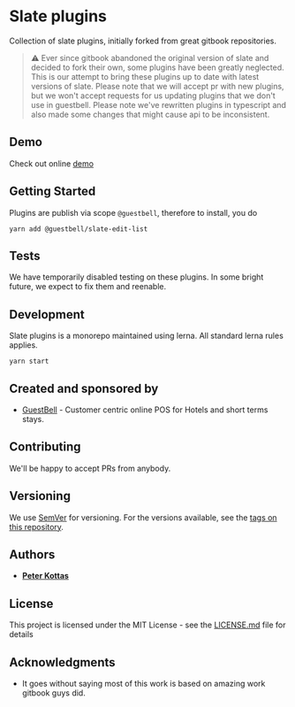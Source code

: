 # Slate plugins

Collection of slate plugins, initially forked from great gitbook repositories.

> ⚠️ Ever since gitbook abandoned the original version of slate and decided to fork their own, some plugins have been greatly neglected.
> This is our attempt to bring these plugins up to date with latest versions of slate.
> Please note that we will accept pr with new plugins, but we won't accept requests for us updating plugins that we don't use in guestbell.
> Please note we've rewritten plugins in typescript and also made some changes that might cause api to be inconsistent.

## Demo

Check out online [demo](https://guestbell.github.io/slate-plugins/)

## Getting Started

Plugins are publish via scope ```@guestbell```, therefore to install, you do

```
yarn add @guestbell/slate-edit-list
```

## Tests

We have temporarily disabled testing on these plugins. In some bright future, we expect to fix them and reenable.

## Development

Slate plugins is a monorepo maintained using lerna. All standard lerna rules applies.

```
yarn start
```

## Created and sponsored by

- [GuestBell](https://guestbell.com/) - Customer centric online POS for Hotels and short terms stays.

## Contributing

We'll be happy to accept PRs from anybody.

## Versioning

We use [SemVer](http://semver.org/) for versioning. For the versions available, see the [tags on this repository](https://github.com/guestbell/slate-plugins/tags). 

## Authors

* [**Peter Kottas**](https://github.com/PeterKottas)

## License

This project is licensed under the MIT License - see the [LICENSE.md](LICENSE.md) file for details

## Acknowledgments

* It goes without saying most of this work is based on amazing work gitbook guys did.
